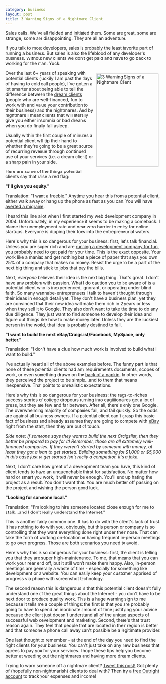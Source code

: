 ```yaml
--- 
category: business
layout: post
title: 3 Warning Signs of a Nightmare Client
---
```

Sales calls. We've all fielded and initiated them. Some are great, some are strange, some are disappointing. They are all an adventure.

If you talk to most developers, sales is probably the least favorite part of running a business. But sales is also the lifeblood of any developer's business. Without new clients we don't get paid and have to go back to working for the man. Yuck.

<img title="3 Warning Signs of a Nightmare Client" src="http://developers.outright.com/files/2010/05/103170_dream_staircase.jpg" alt="3 Warning Signs of a Nightmare Client" hspace="10" vspace="10" width="200" height="300" align="right" />Over the last 6+ years of speaking with potential clients (luckily I am past the days of having to cold call people), I've gotten a lot smarter about being able to tell the difference between the <a href="http://bookendslitagency.blogspot.com/2010/05/dream-client.html">dream clients</a> (people who are well-financed, fun to work with and value your contribution to their business) and the nightmares. And by nightmare I mean clients that will literally give you either insomnia or bad dreams when you do finally fall asleep.

Usually within the first couple of minutes a potential client will tip their hand to whether they're going to be a great source of recurring revenue through continued use of your services (i.e. a dream client) or a sharp pain in your side.

Here are some of the things potential clients say that raise a red flag:

<strong>"I'll give you equity."</strong>

Translation: "I want a freebie."
Anytime you hear this from a potential client, either walk away or hang up the phone as fast as you can. You will have <a href="http://yogandmeditation.com/natural-migraine-cure-change-your-eating-habits/">averted a migraine</a>.

I heard this line a lot when I first started my web development company in 2004. Unfortunately, in my experience it seems to be making a comeback. I blame the unemployment rate and near zero barrier to entry for online startups. Everyone is dipping their toes into the entrepreneurial waters.

Here's why this is so dangerous for your business: first, let's talk financial. Unless you are super rich and are <a href="http://anthillonline.com/if-running-your-business-isn%E2%80%99t-fun-you-must-be-doing-it-wrong/">running a development company for fun</a>, you<em> </em>probably need to get paid for your time. This is the exact opposite. Your work like a maniac and get nothing but a piece of paper that says you own 25% of a company that makes no money. Resist the urge to be a part of the next big thing and stick to jobs that pay the bills.

Next, <em>everyone </em>believes their idea is the next big thing. That's great. I don't have any problem with passion. What I do caution you to be aware of is a potential client who is inexperienced, ignorant, or operating under blind faith. So many wannabe-entreprenuers I talk to haven't thought through their ideas in enough detail yet. They don't have a business plan, yet they are convinced that their new idea will make them rich in 2 years or less when they sell it to Google. They also don't want to take the time to do any due diligence. They just want to find someone to develop their idea and figure out things like how to make money later. Unless they are the luckiest person in the world, that idea is probably destined to fail.

<strong>"I want to build the next eBay/Craigslist/Facebook, MySpace, only better."</strong>

Translation: "I don't have a clue how much work is involved to build what I want to build."

I've actually heard all of the above examples before. The funny part is that none of these potential clients had any requirements documents, scopes of work, or even something drawn on the <a href="http://www.lifehacker.com.au/2010/05/start-drawing-your-ideas/">back of a napkin</a>. In other words, they perceived the project to be simple...and to them that means inexpensive. That points to unrealistic expectations.

Here's why this is so dangerous for your business: the rags-to-riches success stories of college dropouts turning into cagillionaires get a lot of press, but they are few and far between. After all, there's only one Google. The overwhelming majority of companies fail, and fail quickly. So the odds are against all business owners. If a potential client can't grasp this basic fact of business and already assumes they are going to compete with <a href="http://gettingstarted.outright.com/home-business/ebay-selling/">eBay</a> right from the start, then they are out of touch.

<em>Side note: If someone says they want to build the next Craigslist, then they better be prepared to pay for it! Remember, those are all extremely well-financed companies. If they weren't started by someone with money, at least they got a loan to get started. Building something for $1,000 or $5,000 in this case just to get started isn't really a competitor. It's a joke.</em>

Next, I don't care how great of a development team you have, this kind of client tends to have an unquenchable thirst for satisfaction. No matter how hard or smart you work, it will never be enough. You'll end up hating the project as a result. You don't want that. You are much better off passing on the project and wishing the person good luck.

<strong>"Looking for someone local."</strong>

Translation: "I'm looking to hire someone located close enough for me to stalk...and I don't really understand the Internet."

This is another fairly common one. It has to do with the client's lack of trust. It has nothing to do with you, obviously, but this person or company is so controlling that they want everything done right under their nose. That can take the form of working on-location or having frequent in-person meetings to go over progress. Those are both scenarios you need to avoid.

Here's why this is so dangerous for your business: first, the client is telling you that they are super high-maintenance. To me, that means that you can work your rear end off, but it still won't make them happy. Also, in-person meetings are generally a waste of time - especially for something like development or a website. You can easily keep your customer apprised of progress via phone with screenshot technology.

The second reason this is dangerous is that this potential client doesn't fully understand one of the great things about the Internet - you don't have to be next door to produce quality work. This is a huge warning sign to me because it tells me a couple of things: the first is that you are probably going to have to spend an inordinate amount of time justifying your advice because the client just doesn't understand all of the unique aspects of successful web development and marketing. Second, there's that trust reason again. They feel that people that are located in their region is better and that someone a phone call away can't possible be a legitimate provider.

One last thought to remember - at the end of the day you need to find the right clients for  your business. You can't just take on any new business that agrees to  pay you for your services. I hope these tips help you become better at weeding out the nightmares and having more dream clients.

Trying to warn someone off a nightmare client? <a title="Click to share this post on Twitter" href="http://twitter.com/home?status=RT @Outright 3 Warning Signs of a Nightmare Client http://su.pr/1gv6V8">Tweet this post!</a> Got plenty of (hopefully non-nightmarish) clients to deal with? Then try a <a href="https://secure.outright.com/signup_for_free">free Outright account</a> to track your expenses and income!
